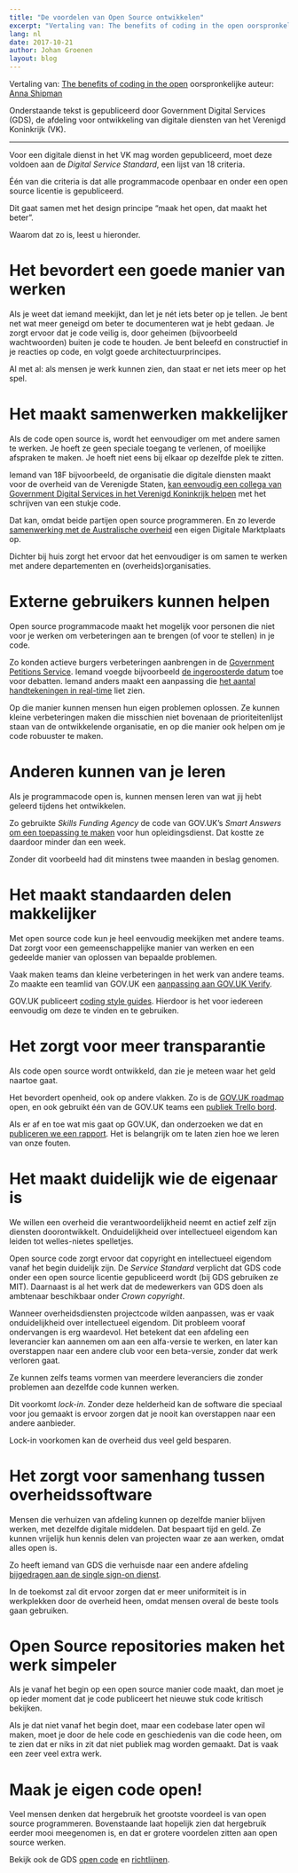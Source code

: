```yaml
---
title: "De voordelen van Open Source ontwikkelen"
excerpt: "Vertaling van: The benefits of coding in the open oorspronkelijke auteur: Anna Shipman"
lang: nl
date: 2017-10-21
author: Johan Groenen
layout: blog
---
```


Vertaling van: [The benefits of coding in the open](https://gds.blog.gov.uk/2017/09/04/the-benefits-of-coding-in-the-open/) oorspronkelijke auteur: [Anna Shipman](https://gds.blog.gov.uk/author/anna-shipman/)

Onderstaande tekst is gepubliceerd door Government Digital Services (GDS), de afdeling voor ontwikkeling van digitale diensten van het Verenigd Koninkrijk (VK).

----

Voor een digitale dienst in het VK mag worden gepubliceerd, moet deze voldoen aan de _Digital Service Standard_, een lijst van 18 criteria.

Één van die criteria is dat alle programmacode openbaar en onder een open source licentie is gepubliceerd.

Dit gaat samen met het design principe “maak het open, dat maakt het beter”.

Waarom dat zo is, leest u hieronder.

# Het bevordert een goede manier van werken

Als je weet dat iemand meekijkt, dan let je nét iets beter op je tellen. Je bent net wat meer geneigd om beter te documenteren wat je hebt gedaan. Je zorgt ervoor dat je code veilig is, door geheimen (bijvoorbeeld wachtwoorden) buiten je code te houden. Je bent beleefd en constructief in je reacties op code, en volgt goede architectuurprincipes.

Al met al: als mensen je werk kunnen zien, dan staat er net iets meer op het spel.

# Het maakt samenwerken makkelijker

Als de code open source is, wordt het eenvoudiger om met andere samen te werken. Je hoeft ze geen speciale toegang te verlenen, of moeilijke afspraken te maken. Je hoeft niet eens bij elkaar op dezelfde plek te zitten.

Iemand van 18F bijvoorbeeld, de organisatie die digitale diensten maakt voor de overheid van de Verenigde Staten, [kan eenvoudig een collega van Government Digital Services in het Verenigd Koninkrijk helpen](https://gdstechnology.blog.gov.uk/2017/07/18/coding-in-the-open-makes-better-code/) met het schrijven van een stukje code.

Dat kan, omdat beide partijen open source programmeren. En zo leverde [samenwerking met de Australische overheid](https://governmenttechnology.blog.gov.uk/2016/09/06/celebrating-sharing-and-reusing-the-digital-marketplace/) een eigen Digitale Marktplaats op.

Dichter bij huis zorgt het ervoor dat het eenvoudiger is om samen te werken met andere departementen en (overheids)organisaties.

# Externe gebruikers kunnen helpen

Open source programmacode maakt het mogelijk voor personen die niet voor je werken om verbeteringen aan te brengen (of voor te stellen) in je code.

Zo konden actieve burgers verbeteringen aanbrengen in de [Government Petitions Service](https://petition.parliament.uk/). Iemand voegde bijvoorbeeld [de ingeroosterde datum](https://github.com/alphagov/e-petitions/pull/456) toe voor debatten. Iemand anders maakt een aanpassing die [het aantal handtekeningen in real-time](https://github.com/alphagov/e-petitions/pull/482) liet zien.

Op die manier kunnen mensen hun eigen problemen oplossen. Ze kunnen kleine verbeteringen maken die misschien niet bovenaan de prioriteitenlijst staan van de ontwikkelende organisatie, en op die manier ook helpen om je code robuuster te maken.

# Anderen kunnen van je leren

Als je programmacode open is, kunnen mensen leren van wat jij hebt geleerd tijdens het ontwikkelen.

Zo gebruikte _Skills Funding Agency_ de code van GOV.UK’s _Smart Answers_ [om een toepassing te maken](https://sfadigital.blog.gov.uk/2016/11/17/when-build-a-thing-really-works/) voor hun opleidingsdienst. Dat kostte ze daardoor minder dan een week.

Zonder dit voorbeeld had dit minstens twee maanden in beslag genomen.

# Het maakt standaarden delen makkelijker

Met open source code kun je heel eenvoudig meekijken met andere teams. Dat zorgt voor een gemeenschappelijke manier van werken en een gedeelde manier van oplossen van bepaalde problemen.

Vaak maken teams dan kleine verbeteringen in het werk van andere teams. Zo maakte een teamlid van GOV.UK een [aanpassing aan GOV.UK Verify](https://github.com/alphagov/verify-frontend/pull/255).

GOV.UK publiceert [coding style guides](https://github.com/alphagov/styleguides/). Hierdoor is het voor iedereen eenvoudig om deze te vinden en te gebruiken.

# Het zorgt voor meer transparantie

Als code open source wordt ontwikkeld, dan zie je meteen waar het geld naartoe gaat.

Het bevordert openheid, ook op andere vlakken. Zo is de [GOV.UK roadmap](https://insidegovuk.blog.gov.uk/2017/02/13/the-2017-to-2018-gov-uk-roadmap/) open, en ook gebruikt één van de GOV.UK teams een [publiek Trello bord](https://trello.com/b/7yWk0jhI/govuk-publishing-platform-tap-support-planning).

Als er af en toe wat mis gaat op GOV.UK, dan onderzoeken we dat en [publiceren we een rapport](https://insidegovuk.blog.gov.uk/category/incident-reports/). Het is belangrijk om te laten zien hoe we leren van onze fouten.

# Het maakt duidelijk wie de eigenaar is

We willen een overheid die verantwoordelijkheid neemt en actief zelf zijn diensten doorontwikkelt. Onduidelijkheid over intellectueel eigendom kan leiden tot welles-nietes spelletjes.

Open source code zorgt ervoor dat copyright en intellectueel eigendom vanaf het begin duidelijk zijn. De _Service Standard_ verplicht dat GDS code onder een open source licentie gepubliceerd wordt (bij GDS gebruiken ze MIT). Daarnaast is al het werk dat de medewerkers van GDS doen als ambtenaar beschikbaar onder _Crown copyright_.

Wanneer overheidsdiensten projectcode wilden aanpassen, was er vaak onduidelijkheid over intellectueel eigendom. Dit probleem vooraf ondervangen is erg waardevol. Het betekent dat een afdeling een leverancier kan aannemen om aan een alfa-versie te werken, en later kan overstappen naar een andere club voor een beta-versie, zonder dat werk verloren gaat.

Ze kunnen zelfs teams vormen van meerdere leveranciers die zonder problemen aan dezelfde code kunnen werken.

Dit voorkomt _lock-in_. Zonder deze helderheid kan de software die speciaal voor jou gemaakt is ervoor zorgen dat je nooit kan overstappen naar een andere aanbieder.

Lock-in voorkomen kan de overheid dus veel geld besparen.

# Het zorgt voor samenhang tussen overheidssoftware

Mensen die verhuizen van afdeling kunnen op dezelfde manier blijven werken, met dezelfde digitale middelen. Dat bespaart tijd en geld. Ze kunnen vrijelijk hun kennis delen van projecten waar ze aan werken, omdat alles open is.

Zo heeft iemand van GDS die verhuisde naar een andere afdeling [bijgedragen aan de single sign-on dienst](https://github.com/alphagov/signon/pull/509).

In de toekomst zal dit ervoor zorgen dat er meer uniformiteit is in werkplekken door de overheid heen, omdat mensen overal de beste tools gaan gebruiken.

# Open Source repositories maken het werk simpeler

Als je vanaf het begin op een open source manier code maakt, dan moet je op ieder moment dat je code publiceert het nieuwe stuk code kritisch bekijken.

Als je dat niet vanaf het begin doet, maar een codebase later open wil maken, moet je door de hele code en geschiedenis van die code heen, om te zien dat er niks in zit dat niet publiek mag worden gemaakt. Dat is vaak een zeer veel extra werk.

# Maak je eigen code open!

Veel mensen denken dat hergebruik het grootste voordeel is van open source programmeren. Bovenstaande laat hopelijk zien dat hergebruik eerder mooi meegenomen is, en dat er grotere voordelen zitten aan open source werken.

Bekijk ook de GDS [open code](https://github.com/alphagov/) en [richtlijnen](https://www.gov.uk/service-manual/technology/making-source-code-open-and-reusable).
